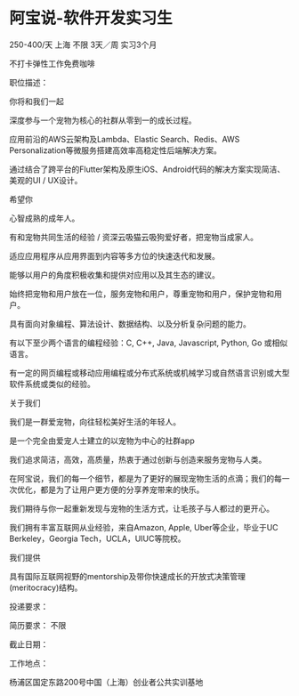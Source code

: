 # 阿宝说-软件开发实习生

250-400/天 上海 不限 3天／周 实习3个月

不打卡弹性工作免费咖啡

职位描述：

你将和我们一起

深度参与一个宠物为核心的社群从零到一的成长过程。

应用前沿的AWS云架构及Lambda、Elastic Search、Redis、AWS Personalization等微服务搭建高效率高稳定性后端解决方案。

通过结合了跨平台的Flutter架构及原生iOS、Android代码的解决方案实现简洁、美观的UI / UX设计。

希望你

心智成熟的成年人。

有和宠物共同生活的经验 / 资深云吸猫云吸狗爱好者，把宠物当成家人。

适应应用程序从应用界面到内容等多方位的快速迭代和发展。

能够以用户的角度积极收集和提供对应用以及其生态的建议。

始终把宠物和用户放在一位，服务宠物和用户，尊重宠物和用户，保护宠物和用户。

具有面向对象编程、算法设计、数据结构、以及分析复杂问题的能力。

有以下至少两个语言的编程经验：C, C++, Java, Javascript, Python, Go 或相似语言。

有一定的网页编程或移动应用编程或分布式系统或机械学习或自然语言识别或大型软件系统或类似的经验。

关于我们

我们是一群爱宠物，向往轻松美好生活的年轻人。

是一个完全由爱宠人士建立的以宠物为中心的社群app 

我们追求简洁，高效，高质量，热衷于通过创新与创造来服务宠物与人类。

在阿宝说，我们的每一个细节，都是为了更好的展现宠物生活的点滴；我们的每一次优化，都是为了让用户更方便的分享养宠带来的快乐。

我们期待与你一起重新发现与宠物的生活方式，让毛孩子与人都过的更开心。

我们拥有丰富互联网从业经验，来自Amazon, Apple, Uber等企业，毕业于UC Berkeley，Georgia Tech，UCLA，UIUC等院校。

我们提供

具有国际互联网视野的mentorship及带你快速成长的开放式决策管理(meritocracy)结构。

投递要求：

简历要求： 不限

截止日期：

工作地点：

杨浦区国定东路200号中国（上海）创业者公共实训基地